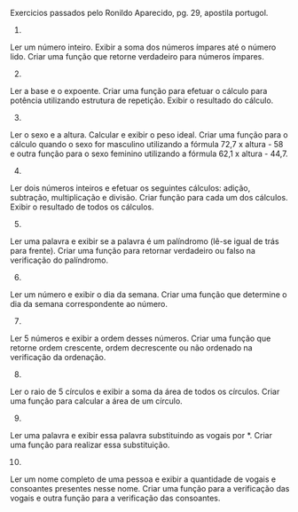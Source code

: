 Exercicios passados pelo Ronildo Aparecido, pg. 29, apostila portugol.

1)
Ler um número inteiro. Exibir a soma dos números ímpares até o número lido. Criar uma função que retorne verdadeiro para números ímpares.

2)
Ler a base e o expoente. Criar uma função para efetuar o cálculo para potência utilizando estrutura de repetição. Exibir o resultado do cálculo.

3)
Ler o sexo e a altura. Calcular e exibir o peso ideal. Criar uma função para o cálculo quando o sexo for masculino utilizando a fórmula 72,7 x altura - 58 e outra função para o sexo feminino utilizando a fórmula 62,1 x altura - 44,7.

4)
Ler dois números inteiros e efetuar os seguintes cálculos: adição, subtração, multiplicação e divisão. Criar função para cada um dos cálculos. Exibir o resultado de todos os cálculos.

5)
Ler uma palavra e exibir se a palavra é um palíndromo (lê-se igual de trás para frente). Criar uma função para retornar verdadeiro ou falso na verificação do palíndromo.

6)
Ler um número e exibir o dia da semana. Criar uma função que determine o dia da semana correspondente ao número.

7)
Ler 5 números e exibir a ordem desses números. Criar uma função que retorne ordem crescente, ordem decrescente ou não ordenado na verificação da ordenação.

8)
Ler o raio de 5 círculos e exibir a soma da área de todos os círculos. Criar uma função para calcular a área de um círculo.

9)
Ler uma palavra e exibir essa palavra substituindo as vogais por *. Criar uma função para realizar essa substituição.

10)
Ler um nome completo de uma pessoa e exibir a quantidade de vogais e consoantes presentes nesse nome. Criar uma função para a verificação das vogais e outra função para a verificação das consoantes.
